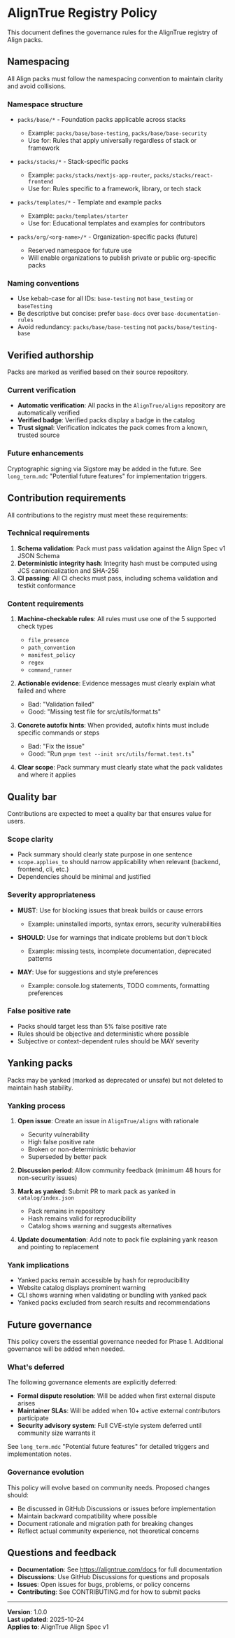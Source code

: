 # AlignTrue Registry Policy

This document defines the governance rules for the AlignTrue registry of Align packs.

## Namespacing

All Align packs must follow the namespacing convention to maintain clarity and avoid collisions.

### Namespace structure

- `packs/base/*` - Foundation packs applicable across stacks
  - Example: `packs/base/base-testing`, `packs/base/base-security`
  - Use for: Rules that apply universally regardless of stack or framework

- `packs/stacks/*` - Stack-specific packs
  - Example: `packs/stacks/nextjs-app-router`, `packs/stacks/react-frontend`
  - Use for: Rules specific to a framework, library, or tech stack

- `packs/templates/*` - Template and example packs
  - Example: `packs/templates/starter`
  - Use for: Educational templates and examples for contributors

- `packs/org/<org-name>/*` - Organization-specific packs (future)
  - Reserved namespace for future use
  - Will enable organizations to publish private or public org-specific packs

### Naming conventions

- Use kebab-case for all IDs: `base-testing` not `base_testing` or `baseTesting`
- Be descriptive but concise: prefer `base-docs` over `base-documentation-rules`
- Avoid redundancy: `packs/base/base-testing` not `packs/base/testing-base`

## Verified authorship

Packs are marked as verified based on their source repository.

### Current verification

- **Automatic verification**: All packs in the `AlignTrue/aligns` repository are automatically verified
- **Verified badge**: Verified packs display a badge in the catalog
- **Trust signal**: Verification indicates the pack comes from a known, trusted source

### Future enhancements

Cryptographic signing via Sigstore may be added in the future. See `long_term.mdc` "Potential future features" for implementation triggers.

## Contribution requirements

All contributions to the registry must meet these requirements:

### Technical requirements

1. **Schema validation**: Pack must pass validation against the Align Spec v1 JSON Schema
2. **Deterministic integrity hash**: Integrity hash must be computed using JCS canonicalization and SHA-256
3. **CI passing**: All CI checks must pass, including schema validation and testkit conformance

### Content requirements

1. **Machine-checkable rules**: All rules must use one of the 5 supported check types
   - `file_presence`
   - `path_convention`
   - `manifest_policy`
   - `regex`
   - `command_runner`

2. **Actionable evidence**: Evidence messages must clearly explain what failed and where
   - Bad: "Validation failed"
   - Good: "Missing test file for src/utils/format.ts"

3. **Concrete autofix hints**: When provided, autofix hints must include specific commands or steps
   - Bad: "Fix the issue"
   - Good: "Run `pnpm test --init src/utils/format.test.ts`"

4. **Clear scope**: Pack summary must clearly state what the pack validates and where it applies

## Quality bar

Contributions are expected to meet a quality bar that ensures value for users.

### Scope clarity

- Pack summary should clearly state purpose in one sentence
- `scope.applies_to` should narrow applicability when relevant (backend, frontend, cli, etc.)
- Dependencies should be minimal and justified

### Severity appropriateness

- **MUST**: Use for blocking issues that break builds or cause errors
  - Example: uninstalled imports, syntax errors, security vulnerabilities

- **SHOULD**: Use for warnings that indicate problems but don't block
  - Example: missing tests, incomplete documentation, deprecated patterns

- **MAY**: Use for suggestions and style preferences
  - Example: console.log statements, TODO comments, formatting preferences

### False positive rate

- Packs should target less than 5% false positive rate
- Rules should be objective and deterministic where possible
- Subjective or context-dependent rules should be MAY severity

## Yanking packs

Packs may be yanked (marked as deprecated or unsafe) but not deleted to maintain hash stability.

### Yanking process

1. **Open issue**: Create an issue in `AlignTrue/aligns` with rationale
   - Security vulnerability
   - High false positive rate
   - Broken or non-deterministic behavior
   - Superseded by better pack

2. **Discussion period**: Allow community feedback (minimum 48 hours for non-security issues)

3. **Mark as yanked**: Submit PR to mark pack as yanked in `catalog/index.json`
   - Pack remains in repository
   - Hash remains valid for reproducibility
   - Catalog shows warning and suggests alternatives

4. **Update documentation**: Add note to pack file explaining yank reason and pointing to replacement

### Yank implications

- Yanked packs remain accessible by hash for reproducibility
- Website catalog displays prominent warning
- CLI shows warning when validating or bundling with yanked pack
- Yanked packs excluded from search results and recommendations

## Future governance

This policy covers the essential governance needed for Phase 1. Additional governance will be added when needed.

### What's deferred

The following governance elements are explicitly deferred:

- **Formal dispute resolution**: Will be added when first external dispute arises
- **Maintainer SLAs**: Will be added when 10+ active external contributors participate
- **Security advisory system**: Full CVE-style system deferred until community size warrants it

See `long_term.mdc` "Potential future features" for detailed triggers and implementation notes.

### Governance evolution

This policy will evolve based on community needs. Proposed changes should:

- Be discussed in GitHub Discussions or issues before implementation
- Maintain backward compatibility where possible
- Document rationale and migration path for breaking changes
- Reflect actual community experience, not theoretical concerns

## Questions and feedback

- **Documentation**: See https://aligntrue.com/docs for full documentation
- **Discussions**: Use GitHub Discussions for questions and proposals
- **Issues**: Open issues for bugs, problems, or policy concerns
- **Contributing**: See CONTRIBUTING.md for how to submit packs

---

**Version**: 1.0.0  
**Last updated**: 2025-10-24  
**Applies to**: AlignTrue Align Spec v1
